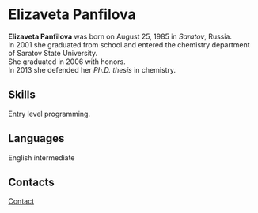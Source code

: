 # Elizaveta Panfilova 
**Elizaveta Panfilova** was born on August 25, 1985 in *Saratov*, Russia. <br/>
In 2001 she graduated from school and entered the chemistry department of Saratov State University. <br/> She graduated in 2006 with honors.<br/>
In 2013 she defended her *Ph.D. thesis* in chemistry.
## Skills
Entry level programming.
## Languages
English intermediate


## Contacts
[Contact](https://m.vk.com/panfilova1985)
